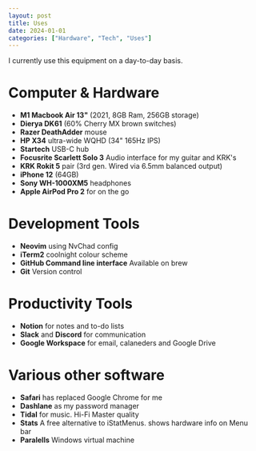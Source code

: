 ```yaml
---
layout: post
title: Uses
date: 2024-01-01
categories: ["Hardware", "Tech", "Uses"]
---
```


I currently use this equipment on a day-to-day basis. 

# Computer & Hardware

- **M1 Macbook Air 13"** (2021, 8GB Ram, 256GB storage)
- **Dierya DK61** (60% Cherry MX brown switches)
- **Razer DeathAdder** mouse
- **HP X34** ultra-wide WQHD (34" 165Hz IPS)
- **Startech** USB-C hub
- **Focusrite Scarlett Solo 3** Audio interface for my guitar and KRK's
- **KRK Rokit 5** pair (3rd gen. Wired via 6.5mm balanced output)
- **iPhone 12** (64GB)
- **Sony WH-1000XM5** headphones
- **Apple AirPod Pro 2** for on the go


# Development Tools

- **Neovim** using NvChad config
- **iTerm2** coolnight colour scheme
- **GitHub Command line interface** Available on brew
- **Git** Version control


# Productivity Tools

- **Notion** for notes and to-do lists
- **Slack** and **Discord** for communication
- **Google Workspace** for email, calaneders and Google Drive

# Various other software

- **Safari** has replaced Google Chrome for me
- **Dashlane** as my password manager
- **Tidal** for music. Hi-Fi Master quality
- **Stats** A free alternative to iStatMenus. shows hardware info on Menu bar
- **Paralells** Windows virtual machine

